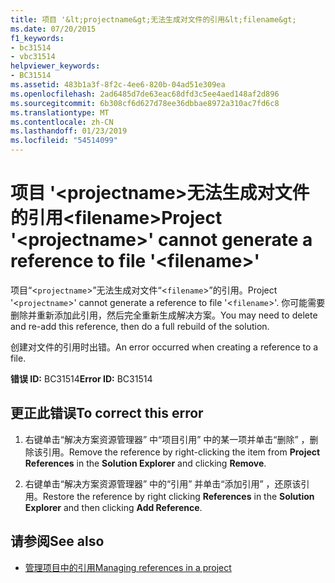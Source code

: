 ```yaml
---
title: 项目 '&lt;projectname&gt;无法生成对文件的引用&lt;filename&gt;
ms.date: 07/20/2015
f1_keywords:
- bc31514
- vbc31514
helpviewer_keywords:
- BC31514
ms.assetid: 483b1a3f-8f2c-4ee6-820b-04ad51e309ea
ms.openlocfilehash: 2ad6485d7de63eac68dfd3c5ee4aed148af2d896
ms.sourcegitcommit: 6b308cf6d627d78ee36dbbae8972a310ac7fd6c8
ms.translationtype: MT
ms.contentlocale: zh-CN
ms.lasthandoff: 01/23/2019
ms.locfileid: "54514099"
---
```

# <a name="project-ltprojectnamegt-cannot-generate-a-reference-to-file-ltfilenamegt"></a><span data-ttu-id="022e4-102">项目 '&lt;projectname&gt;无法生成对文件的引用&lt;filename&gt;</span><span class="sxs-lookup"><span data-stu-id="022e4-102">Project '&lt;projectname&gt;' cannot generate a reference to file '&lt;filename&gt;'</span></span>
<span data-ttu-id="022e4-103">项目“<`projectname`>”无法生成对文件“<`filename`>”的引用。</span><span class="sxs-lookup"><span data-stu-id="022e4-103">Project '<`projectname`>' cannot generate a reference to file '<`filename`>'.</span></span> <span data-ttu-id="022e4-104">你可能需要删除并重新添加此引用，然后完全重新生成解决方案。</span><span class="sxs-lookup"><span data-stu-id="022e4-104">You may need to delete and re-add this reference, then do a full rebuild of the solution.</span></span>  
  
 <span data-ttu-id="022e4-105">创建对文件的引用时出错。</span><span class="sxs-lookup"><span data-stu-id="022e4-105">An error occurred when creating a reference to a file.</span></span>  
  
 <span data-ttu-id="022e4-106">**错误 ID:** BC31514</span><span class="sxs-lookup"><span data-stu-id="022e4-106">**Error ID:** BC31514</span></span>  
  
## <a name="to-correct-this-error"></a><span data-ttu-id="022e4-107">更正此错误</span><span class="sxs-lookup"><span data-stu-id="022e4-107">To correct this error</span></span>  
  
1.  <span data-ttu-id="022e4-108">右键单击“解决方案资源管理器”  中“项目引用”  中的某一项并单击“删除” ，删除该引用。</span><span class="sxs-lookup"><span data-stu-id="022e4-108">Remove the reference by right-clicking the item from **Project References** in the **Solution Explorer** and clicking **Remove**.</span></span>  
  
2.  <span data-ttu-id="022e4-109">右键单击“解决方案资源管理器”  中的“引用”  并单击“添加引用” ，还原该引用。</span><span class="sxs-lookup"><span data-stu-id="022e4-109">Restore the reference by right clicking **References** in the **Solution Explorer** and then clicking **Add Reference**.</span></span>  
  
## <a name="see-also"></a><span data-ttu-id="022e4-110">请参阅</span><span class="sxs-lookup"><span data-stu-id="022e4-110">See also</span></span>
- [<span data-ttu-id="022e4-111">管理项目中的引用</span><span class="sxs-lookup"><span data-stu-id="022e4-111">Managing references in a project</span></span>](/visualstudio/ide/managing-references-in-a-project)

